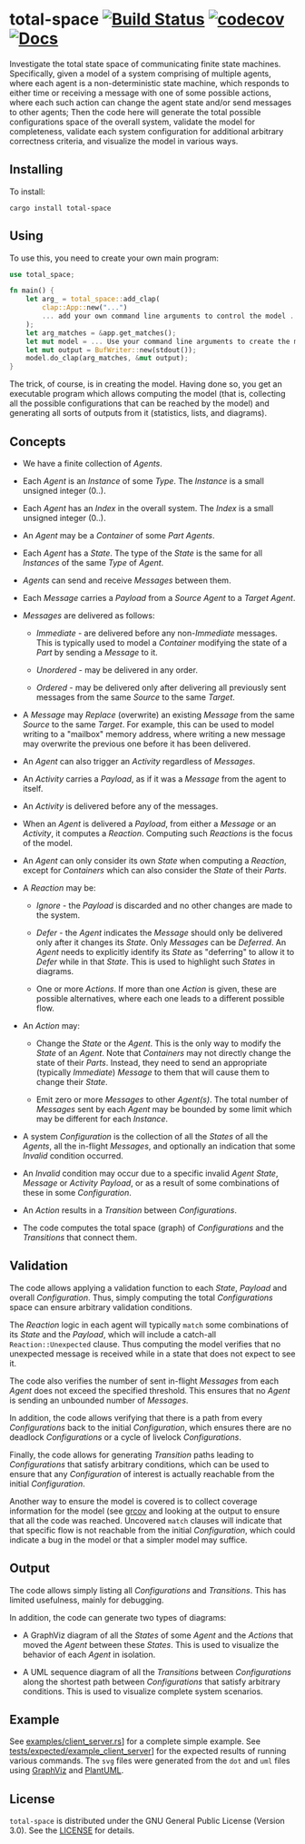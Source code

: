 # total-space [![Build Status](https://api.travis-ci.org/orenbenkiki/total-space.svg?branch=master)](https://travis-ci.org/orenbenkiki/total-space) [![codecov](https://codecov.io/gh/orenbenkiki/total-space/branch/master/graph/badge.svg)](https://codecov.io/gh/orenbenkiki/total-space) [![Docs](https://docs.rs/total-space/badge.svg)](https://docs.rs/crate/total-space)

Investigate the total state space of communicating finite state machines. Specifically, given a
model of a system comprising of multiple agents, where each agent is a non-deterministic state
machine, which responds to either time or receiving a message with one of some possible actions,
where each such action can change the agent state and/or send messages to other agents; Then the
code here will generate the total possible configurations space of the overall system, validate the
model for completeness, validate each system configuration for additional arbitrary correctness
criteria, and visualize the model in various ways.

## Installing

To install:

```
cargo install total-space
```

## Using

To use this, you need to create your own main program:

```rust
use total_space;

fn main() {
    let arg_ = total_space::add_clap(
        clap::App::new("...")
        ... add your own command line arguments to control the model ...
    );
    let arg_matches = &app.get_matches();
    let mut model = ... Use your command line arguments to create the model ...;
    let mut output = BufWriter::new(stdout());
    model.do_clap(arg_matches, &mut output);
}
```

The trick, of course, is in creating the model. Having done so, you get an executable program which
allows computing the model (that is, collecting all the possible configurations that can be reached
by the model) and generating all sorts of outputs from it (statistics, lists, and diagrams).

## Concepts

* We have a finite collection of *Agents*.

* Each *Agent* is an *Instance* of some *Type*. The *Instance* is a small unsigned
  integer (0..).

* Each *Agent* has an *Index* in the overall system. The *Index* is a small unsigned
  integer (0..).

* An *Agent* may be a *Container* of some *Part* *Agents*.

* Each *Agent* has a *State*. The type of the *State* is the same for all *Instances* of the same
  *Type* of *Agent*.

* *Agents* can send and receive *Messages* between them.

* Each *Message* carries a *Payload* from a *Source* *Agent* to a *Target* *Agent*.

* *Messages* are delivered as follows:

  * *Immediate* - are delivered before any non-*Immediate* messages. This is typically used to model
    a *Container* modifying the state of a *Part* by sending a *Message* to it.

  * *Unordered* - may be delivered in any order.

  * *Ordered* - may be delivered only after delivering all previously sent messages from the same
    *Source* to the same *Target*.

* A *Message* may *Replace* (overwrite) an existing *Message* from the same *Source* to the same
  *Target*. For example, this can be used to model writing to a "mailbox" memory address, where
  writing a new message may overwrite the previous one before it has been delivered.

* An *Agent* can also trigger an *Activity* regardless of *Messages*.

* An *Activity* carries a *Payload*, as if it was a *Message* from the agent to itself.

* An *Activity* is delivered before any of the messages.

* When an *Agent* is delivered a *Payload*, from either a *Message* or an *Activity*, it computes a
  *Reaction*. Computing such *Reactions* is the focus of the model.

* An *Agent* can only consider its own *State* when computing a *Reaction*, except for *Containers*
  which can also consider the *State* of their *Parts*.

* A *Reaction* may be:

  * *Ignore* - the *Payload* is discarded and no other changes are made to the system.

  * *Defer* - the *Agent* indicates the *Message* should only be delivered only after it changes its
    *State*. Only *Messages* can be *Deferred*. An *Agent* needs to explicitly identify its *State*
    as "deferring" to allow it to *Defer* while in that *State*. This is used to highlight such
    *States* in diagrams.

  * One or more *Actions*. If more than one *Action* is given, these are possible alternatives,
    where each one leads to a different possible flow.

* An *Action* may:

  * Change the *State* or the *Agent*. This is the only way to modify the *State* of an *Agent*.
    Note that *Containers* may not directly change the state of their *Parts*. Instead, they need to
    send an appropriate (typically *Immediate*) *Message* to them that will cause them to change
    their *State*.

  * Emit zero or more *Messages* to other *Agent(s)*. The total number of *Messages* sent by each
    *Agent* may be bounded by some limit which may be different for each *Instance*.

* A system *Configuration* is the collection of all the *States* of all the *Agents*, all the
  in-flight *Messages*, and optionally an indication that some *Invalid* condition occurred.

* An *Invalid* condition may occur due to a specific invalid *Agent* *State*, *Message* or
  *Activity* *Payload*, or as a result of some combinations of these in some *Configuration*.

* An *Action* results in a *Transition* between *Configurations*.

* The code computes the total space (graph) of *Configurations* and the *Transitions* that connect
  them.

## Validation

The code allows applying a validation function to each *State*, *Payload* and overall
*Configuration*. Thus, simply computing the total *Configurations* space can ensure arbitrary
validation conditions.

The *Reaction* logic in each agent will typically `match` some combinations of its *State* and the
*Payload*, which will include a catch-all `Reaction::Unexpected` clause. Thus computing the model
verifies that no unexpected message is received while in a state that does not expect to see it.

The code also verifies the number of sent in-flight *Messages* from each *Agent* does not exceed the
specified threshold. This ensures that no *Agent* is sending an unbounded number of *Messages*.

In addition, the code allows verifying that there is a path from every *Configurations* back to the
initial *Configuration*, which ensures there are no deadlock *Configurations* or a cycle of livelock
*Configurations*.

Finally, the code allows for generating *Transition* paths leading to *Configurations* that satisfy
arbitrary conditions, which can be used to ensure that any *Configuration* of interest is actually
reachable from the initial *Configuration*.

Another way to ensure the model is covered is to collect coverage information for the model (see
[grcov](https://marco-c.github.io/2020/11/24/rust-source-based-code-coverage.html) and looking at
the output to ensure that all the code was reached. Uncovered `match` clauses will indicate that
that specific flow is not reachable from the initial *Configuration*, which could indicate a bug in
the model or that a simpler model may suffice.

## Output

The code allows simply listing all *Configurations* and *Transitions*. This has limited usefulness,
mainly for debugging.

In addition, the code can generate two types of diagrams:

* A GraphViz diagram of all the *States* of some *Agent* and the *Actions* that moved the *Agent*
  between these *States*. This is used to visualize the behavior of each *Agent* in isolation.

* A UML sequence diagram of all the *Transitions* between *Configurations* along the shortest path
  between *Configurations* that satisfy arbitrary conditions. This is used to visualize complete
  system scenarios.

## Example

See [examples/client_server.rs](examples/client_server.rs)] for a complete simple example. See
[tests/expected/example_client_server](tests/expected/example_client_server)] for the expected
results of running various commands. The `svg` files were generated from the `dot` and `uml` files
using [GraphViz](https://www.graphviz.org/) and [PlantUML](https://plantuml.com/starting).

## License

`total-space` is distributed under the GNU General Public License (Version 3.0). See the
[LICENSE](LICENSE.txt) for details.
